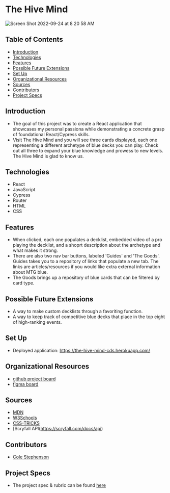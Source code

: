 # The Hive Mind

![Screen Shot 2022-09-24 at 8 20 58 AM](https://user-images.githubusercontent.com/102827145/192160590-376e456f-f211-422a-b172-7c525fdd1a81.png)

## Table of Contents
  - [Introduction](#introduction)
  - [Technologies](#technologies)
  - [Features](#features)
  - [Possible Future Extensions](#possible-future-extensions)
  - [Set Up](#set-up)
  - [Organizational Resources](#organizational-resources)
  - [Sources](#sources)
  - [Contributors](#contributors)
  - [Project Specs](#project-specs)

## Introduction
  - The goal of this project was to create a React application that showcases my personal passiona while demonstrating a concrete grasp of foundational React/Cypress skills. 
  - Visit The Hive Mind and you will see three cards displayed, each one representing a different archetype of blue decks you can play. Check out all three to expand your blue knowledge and prowess to new levels. The Hive Mind is glad to know us.
## Technologies
  - React
  - JavaScript
  - Cypress
  - Router
  - HTML
  - CSS

## Features
- When clicked, each one populates a decklist, embedded video of a pro playing the decklist, and a shoprt description about the archetype and what makes it strong.
-  There are also two nav bar buttons, labeled 'Guides' and 'The Goods'. Guides takes you to a repository of links that populate a new tab. The links are articles/resources if you would like extra external information about MTG blue. 
- The Goods brings up a repository of blue cards that can be filtered by card type.

## Possible Future Extensions
- A way to make custom decklists through a favoriting function.
- A way to keep track of competitive blue decks that place in the top eight of high-ranking events.

## Set Up
- Deployed application: https://the-hive-mind-cds.herokuapp.com/

## Organizational Resources
- [github project board](https://github.com/users/colestephenson1/projects/2)
- [figma board](https://www.figma.com/file/YmWIHjnXrRUYxnxjHq9hal/Untitled?node-id=0%3A1)

## Sources
  - [MDN](http://developer.mozilla.org/en-US/)
  - [W3Schools](https://www.w3schools.com/)
  - [CSS-TRICKS](https://css-tricks.com/)
  - [Scryfall API(https://scryfall.com/docs/api)

## Contributors
  - [Cole Stephenson](https://github.com/colestephenson1)

## Project Specs
  - The project spec & rubric can be found [here](https://frontend.turing.edu/projects/module-3/showcase.html)
